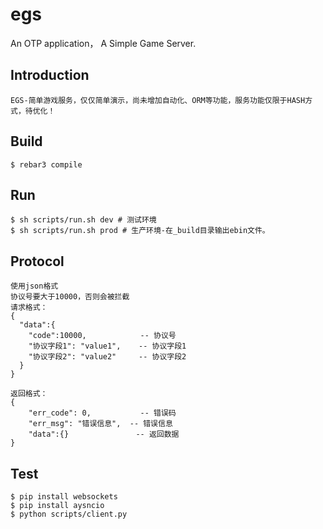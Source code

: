 egs
=====

An OTP application， A Simple Game Server.

Introduction
-------

    EGS-简单游戏服务，仅仅简单演示，尚未增加自动化、ORM等功能，服务功能仅限于HASH方式，待优化！


Build
-----

    $ rebar3 compile


Run
-----
    $ sh scripts/run.sh dev # 测试环境
    $ sh scripts/run.sh prod # 生产环境-在_build目录输出ebin文件。

Protocol
-------
    使用json格式
    协议号要大于10000，否则会被拦截
    请求格式：
    {
      "data":{
        "code":10000,            -- 协议号
        "协议字段1": "value1",    -- 协议字段1
        "协议字段2": "value2"     -- 协议字段2
      }
    }

    返回格式：
    {
        "err_code": 0,           -- 错误码
        "err_msg": "错误信息",  -- 错误信息
        "data":{}               -- 返回数据
    }

Test
----
    $ pip install websockets
    $ pip install aysncio
    $ python scripts/client.py

